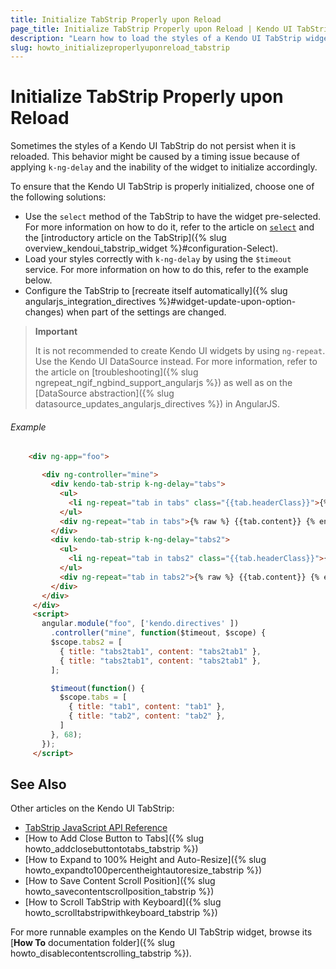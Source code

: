 ```yaml
---
title: Initialize TabStrip Properly upon Reload
page_title: Initialize TabStrip Properly upon Reload | Kendo UI TabStrip
description: "Learn how to load the styles of a Kendo UI TabStrip widget and persist them in AngularJS applications."
slug: howto_initializeproperlyuponreload_tabstrip
---
```


# Initialize TabStrip Properly upon Reload

Sometimes the styles of a Kendo UI TabStrip do not persist when it is reloaded. This behavior might be caused by a timing issue because of applying `k-ng-delay` and the inability of the widget to initialize accordingly.

To ensure that the Kendo UI TabStrip is properly initialized, choose one of the following solutions:
* Use the `select` method of the TabStrip to have the widget pre-selected. For more information on how to do it, refer to the article on [`select`](/api/javascript/ui/tabstrip#methods-select) and the [introductory article on the TabStrip]({% slug overview_kendoui_tabstrip_widget %}#configuration-Select).
* Load your styles correctly with `k-ng-delay` by using the `$timeout` service. For more information on how to do this, refer to the example below.
* Configure the TabStrip to [recreate itself automatically]({% slug angularjs_integration_directives %}#widget-update-upon-option-changes) when part of the settings are changed.

> **Important**
>
> It is not recommended to create Kendo UI widgets by using `ng-repeat`. Use the Kendo UI DataSource instead. For more information, refer to the article on [troubleshooting]({% slug ngrepeat_ngif_ngbind_support_angularjs %}) as well as on the [DataSource abstraction]({% slug datasource_updates_angularjs_directives %}) in AngularJS.

###### Example

```html
    <div ng-app="foo">

       <div ng-controller="mine">
         <div kendo-tab-strip k-ng-delay="tabs">
           <ul>
             <li ng-repeat="tab in tabs" class="{{tab.headerClass}}">{% raw %} {{tab.title}} {% endraw %}</li>
           </ul>
           <div ng-repeat="tab in tabs">{% raw %} {{tab.content}} {% endraw %}</div>
         </div>
         <div kendo-tab-strip k-ng-delay="tabs2">
           <ul>
             <li ng-repeat="tab in tabs2" class="{{tab.headerClass}}">{% raw %} {{tab.title}} {% endraw %}</li>
           </ul>
           <div ng-repeat="tab in tabs2">{% raw %} {{tab.content}} {% endraw %}</div>
         </div>
       </div>
     </div>
     <script>
       angular.module("foo", ['kendo.directives' ])
         .controller("mine", function($timeout, $scope) {
         $scope.tabs2 = [
           { title: "tabs2tab1", content: "tabs2tab1" },
           { title: "tabs2tab1", content: "tabs2tab1" },
         ];

         $timeout(function() {
           $scope.tabs = [
             { title: "tab1", content: "tab1" },
             { title: "tab2", content: "tab2" },
           ]
         }, 68);
       });
     </script>
```

## See Also

Other articles on the Kendo UI TabStrip:

* [TabStrip JavaScript API Reference](/api/javascript/ui/tabstrip)
* [How to Add Close Button to Tabs]({% slug howto_addclosebuttontotabs_tabstrip %})
* [How to Expand to 100% Height and Auto-Resize]({% slug howto_expandto100percentheightautoresize_tabstrip %})
* [How to Save Content Scroll Position]({% slug howto_savecontentscrollposition_tabstrip %})
* [How to Scroll TabStrip with Keyboard]({% slug howto_scrolltabstripwithkeyboard_tabstrip %})

For more runnable examples on the Kendo UI TabStrip widget, browse its [**How To** documentation folder]({% slug howto_disablecontentscrolling_tabstrip %}).
